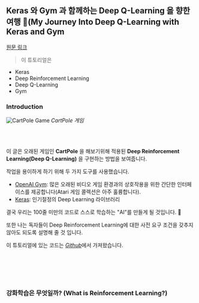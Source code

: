 ## Keras 와 Gym 과 함께하는 Deep Q-Learning 을 향한 여행 🛫(My Journey Into Deep Q-Learning with Keras and Gym
[원문 링크](https://medium.com/@gtnjuvin/my-journey-into-deep-q-learning-with-keras-and-gym-3e779cc12762)
> 이 튜토리얼은

* Keras
* Deep Reinforcement Learning
* Deep Q-Learning
* Gym

### Introduction
![CartPole Game](./media/133_1.gif)
*CartPole 게임*

<br></br>

이 글은 오래된 게임인 **CartPole** 을 해보기위해 적용된 **Deep Reinforcement Learning(Deep Q-Learning)** 을 구현하는 방법을 보여줍니다.

작업을 용이하게 하기 위해 두 가지 도구를 사용했습니다.

* [OpenAI Gym](https://gym.openai.com): 많은 오래된 비디오 게임 환경과의 상호작용을 위한 간단한 인터페이스를 제공합니다(Atari 게임 콜렉션은 아주 훌륭합니다).
* [Keras](https://keras.io): 인기절정의 Deep Learning 라이브러리

결국 우리는 100줄 미만의 코드로 스스로 학습하는 "AI"를 만들게 될 것입니다. 🤖

또한 나는 독자들이 Deep Reinforcement Learning에 대한 사전 요구 조건을 갖추지 않아도 되도록 설명해 줄 것 입니다.

이 튜토리얼에 있는 코드는 [*Github*](https://github.com/GaetanJUVIN/Deep_QLearning_CartPole)에서 가져왔습니다.

<br></br>
<br></br>

### 강화학습은 무엇일까? (What is Reinforcement Learning?)
